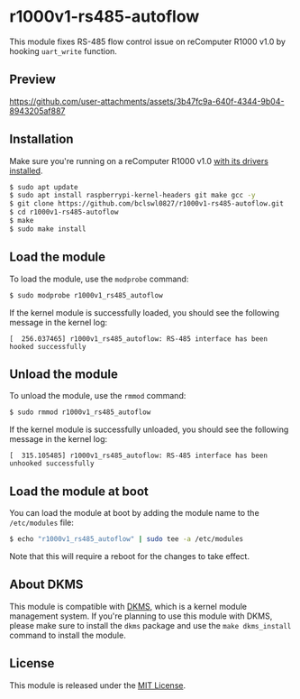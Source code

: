 # r1000v1-rs485-autoflow

This module fixes RS-485 flow control issue on reComputer R1000 v1.0 by hooking `uart_write` function.

## Preview

https://github.com/user-attachments/assets/3b47fc9a-640f-4344-9b04-8943205af887

## Installation

Make sure you're running on a reComputer R1000 v1.0 [with its drivers installed](https://wiki.seeedstudio.com/recomputer_r1000_flash_OS/#install-recomputer-r1000-drivers-after-flashing-new-raspbian-os).

```bash
$ sudo apt update
$ sudo apt install raspberrypi-kernel-headers git make gcc -y
$ git clone https://github.com/bclswl0827/r1000v1-rs485-autoflow.git
$ cd r1000v1-rs485-autoflow
$ make
$ sudo make install
```

## Load the module

To load the module, use the `modprobe` command:

```bash
$ sudo modprobe r1000v1_rs485_autoflow
```

If the kernel module is successfully loaded, you should see the following message in the kernel log:

```
[  256.037465] r1000v1_rs485_autoflow: RS-485 interface has been hooked successfully
```

## Unload the module

To unload the module, use the `rmmod` command:

```bash
$ sudo rmmod r1000v1_rs485_autoflow
```

If the kernel module is successfully unloaded, you should see the following message in the kernel log:

```
[  315.105485] r1000v1_rs485_autoflow: RS-485 interface has been unhooked successfully
```

## Load the module at boot

You can load the module at boot by adding the module name to the `/etc/modules` file:

```bash
$ echo "r1000v1_rs485_autoflow" | sudo tee -a /etc/modules
```

Note that this will require a reboot for the changes to take effect.

## About DKMS

This module is compatible with [DKMS](https://en.wikipedia.org/wiki/Dynamic_Kernel_Module_Support), which is a kernel module management system. If you're planning to use this module with DKMS, please make sure to install the `dkms` package and use the `make dkms_install` command to install the module.

## License

This module is released under the [MIT License](https://github.com/bclswl0827/r1000v1-rs485-auto-flow/blob/main/LICENSE).
